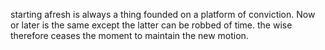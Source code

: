 starting afresh is always a thing founded on a platform of conviction. 
Now or later is the same except the latter can be robbed of time.
the wise therefore ceases the moment to maintain the new motion.
